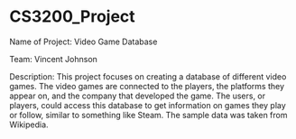 # CS3200_Project

Name of Project: Video Game Database

Team: Vincent Johnson

Description:
This project focuses on creating a database of different video games. The video games are connected to the players,
the platforms they appear on, and the company that developed the game. The users, or players, could access this 
database to get information on games they play or follow, similar to something like Steam. 
The sample data was taken from Wikipedia.

